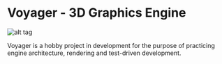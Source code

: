 # Voyager - 3D Graphics Engine 

![alt tag](https://draketuroth.files.wordpress.com/2018/08/voyager_logo.png?ssl=1&w=900)

Voyager is a hobby project in development for the purpose of practicing engine architecture, rendering and test-driven development. 

